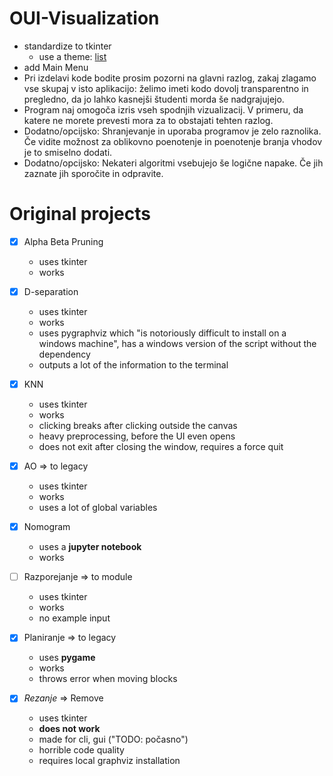 # OUI-Visualization

- standardize to tkinter
  - use a theme: [list](https://www.reddit.com/r/Python/comments/lps11c/how_to_make_tkinter_look_modern_how_to_use_themes/)
- add Main Menu
- Pri izdelavi kode bodite prosim pozorni na glavni razlog, zakaj zlagamo vse skupaj v isto aplikacijo: želimo imeti kodo dovolj transparentno in pregledno, da jo lahko kasnejši študenti morda še nadgrajujejo.
- Program naj omogoča izris vseh spodnjih vizualizacij. V primeru, da katere ne morete prevesti mora za to obstajati tehten razlog.
- Dodatno/opcijsko: Shranjevanje in uporaba programov je zelo raznolika. Če vidite možnost za oblikovno poenotenje in poenotenje branja vhodov je to smiselno dodati.
- Dodatno/opcijsko: Nekateri algoritmi vsebujejo še logične napake. Če jih zaznate jih sporočite in odpravite.

# Original projects

- [x] Alpha Beta Pruning

  - uses tkinter
  - works

- [x] D-separation

  - uses tkinter
  - works
  - uses pygraphviz which "is notoriously difficult to install on a windows machine", has a windows version of the script without the dependency
  - outputs a lot of the information to the terminal

- [x] KNN

  - uses tkinter
  - works
  - clicking breaks after clicking outside the canvas
  - heavy preprocessing, before the UI even opens
  - does not exit after closing the window, requires a force quit

- [x] AO => to legacy

  - uses tkinter
  - works
  - uses a lot of global variables

- [x] Nomogram

  - uses a **jupyter notebook**
  - works

- [ ] Razporejanje => to module

  - uses tkinter
  - works
  - no example input

- [x] Planiranje => to legacy

  - uses **pygame**
  - works
  - throws error when moving blocks

- [x] _Rezanje_ => Remove
  - uses tkinter
  - **does not work**
  - made for cli, gui ("TODO: počasno")
  - horrible code quality
  - requires local graphviz installation
